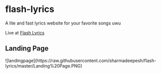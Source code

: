 # flash-lyrics
A lite and fast lyrics website for your favorite songs uwu

Live at <a href="https://flashlyrics.herokuapp.com">Flash Lyrics</a>

<h2>Landing Page </h2>
![landingpage](https://raw.githubusercontent.com/sharmadeepesh/flash-lyrics/master/Landing%20Page.PNG)
